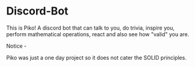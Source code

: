 # Discord-Bot
This is Piko! A discord bot that can talk to you, do trivia, inspire you, perform mathematical operations, react and also see how "valid" you are. 

Notice - 

Piko was just a one day project so it does not cater the SOLID principles.
